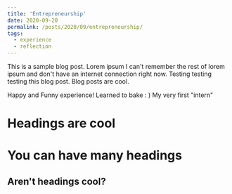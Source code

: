 ```yaml
---
title: 'Entrepreneurship'
date: 2020-09-20
permalink: /posts/2020/09/entrepreneurship/
tags:
  - experience
  - reflection
---
```


This is a sample blog post. Lorem ipsum I can't remember the rest of lorem ipsum and don't have an internet connection right now. Testing testing testing this blog post. Blog posts are cool.

Happy and Funny experience! Learned to bake : ) My very first "intern"

Headings are cool
======

You can have many headings
======

Aren't headings cool?
------